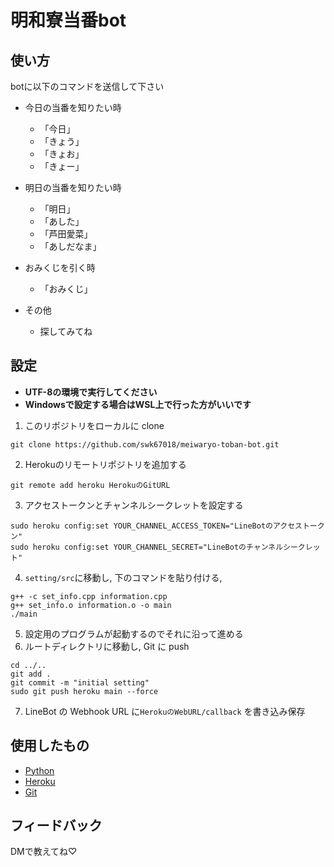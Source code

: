 # 明和寮当番bot
## 使い方
botに以下のコマンドを送信して下さい
- 今日の当番を知りたい時
  - 「今日」
  - 「きょう」
  - 「きょお」
  - 「きょー」

- 明日の当番を知りたい時
  - 「明日」
  - 「あした」
  - 「芦田愛菜」
  - 「あしだなま」

- おみくじを引く時
  - 「おみくじ」
  
- その他
  - 探してみてね

## 設定
- **UTF-8の環境で実行してください**
- **Windowsで設定する場合はWSL上で行った方がいいです**
1. このリポジトリをローカルに clone
```
git clone https://github.com/swk67018/meiwaryo-toban-bot.git
```
2. Herokuのリモートリポジトリを追加する
```
git remote add heroku HerokuのGitURL
```
3. アクセストークンとチャンネルシークレットを設定する
```
sudo heroku config:set YOUR_CHANNEL_ACCESS_TOKEN="LineBotのアクセストークン"
sudo heroku config:set YOUR_CHANNEL_SECRET="LineBotのチャンネルシークレット"
```
4. `setting/src`に移動し, 下のコマンドを貼り付ける,
```
g++ -c set_info.cpp information.cpp
g++ set_info.o information.o -o main
./main
```
5. 設定用のプログラムが起動するのでそれに沿って進める
6. ルートディレクトリに移動し, Git に push
```
cd ../..
git add .
git commit -m "initial setting"
sudo git push heroku main --force
```
7. LineBot の Webhook URL に`HerokuのWebURL/callback` を書き込み保存

## 使用したもの
  - [Python](https://www.python.org/)
  - [Heroku](https://jp.heroku.com/)
  - [Git](https://git-scm.com/)

## フィードバック
  DMで教えてね♡
